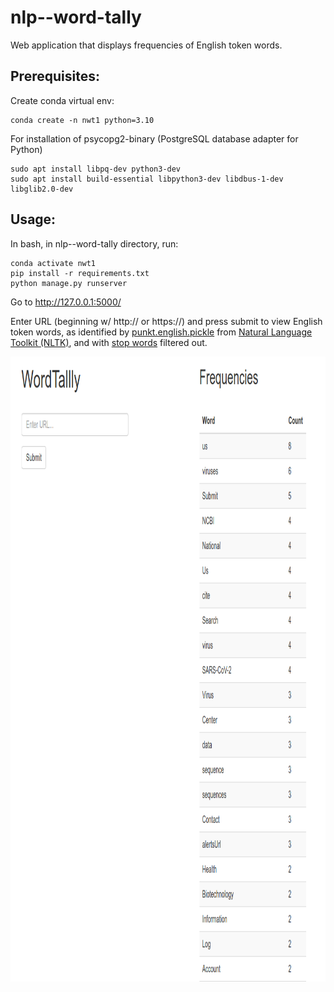 # nlp--word-tally
Web application that displays frequencies of English token words.

## Prerequisites:  
Create conda virtual env:
```shell
conda create -n nwt1 python=3.10
```  
For installation of psycopg2-binary (PostgreSQL database adapter for Python)
```
sudo apt install libpq-dev python3-dev
sudo apt install build-essential libpython3-dev libdbus-1-dev libglib2.0-dev
```  

## Usage:

In bash, in nlp--word-tally directory, run:
```
conda activate nwt1
pip install -r requirements.txt
python manage.py runserver
```

Go to http://127.0.0.1:5000/

Enter URL (beginning w/ http:// or https://) and press submit to view English token words, as identified by [punkt.english.pickle](https://github.com/MattLondon101/nlp--word-tally/blob/main/nltk_data/tokenizers/punkt/english.pickle) from [Natural Language Toolkit (NLTK)](https://www.nltk.org/), and with [stop words](https://github.com/MattLondon101/nlp--word-tally/blob/main/stop_words.py) filtered out.
&nbsp;


<p align="center">
  <img width="1000" height="1000" src="https://github.com/MattLondon101/nlp--word-tally/blob/main/WordTally.png?raw=true"
</p>
